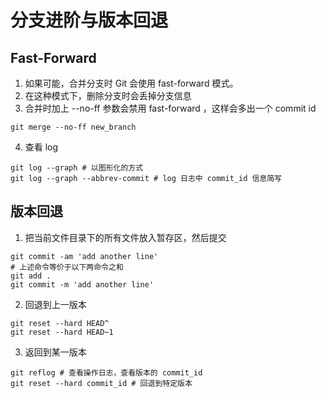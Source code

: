 # 分支进阶与版本回退
## Fast-Forward
1. 如果可能，合并分支时 Git 会使用 fast-forward 模式。
2. 在这种模式下，删除分支时会丢掉分支信息
3. 合并时加上 --no-ff 参数会禁用 fast-forward ，这样会多出一个 commit id
```
git merge --no-ff new_branch
```
4. 查看 log
```
git log --graph # 以图形化的方式
git log --graph --abbrev-commit # log 日志中 commit_id 信息简写
```

## 版本回退
1. 把当前文件目录下的所有文件放入暂存区，然后提交
```
git commit -am 'add another line' 
# 上述命令等价于以下两命令之和
git add .
git commit -m 'add another line'
```
2. 回退到上一版本
```
git reset --hard HEAD^
git reset --hard HEAD~1 
```
3. 返回到某一版本
```
git reflog # 查看操作日志，查看版本的 commit_id
git reset --hard commit_id # 回退到特定版本
```
